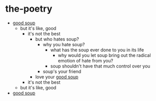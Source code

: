 # the-poetry

- [good soup](https://youtu.be/gkXzeZ0KE5Q)
  - but it's like, good
    - it's not the best
      - but who hates soup?
        - why you hate soup?
          - what has the soup ever done to you in its life
            - why would you let soup bring out the radical emotion of hate from you?
          - soup shouldn't have that much control over you
        - soup's your friend
      - love your [good soup](https://youtu.be/gkXzeZ0KE5Q)
    - it's not the best
  - but it's like, good
- [good soup](https://youtu.be/gkXzeZ0KE5Q)
